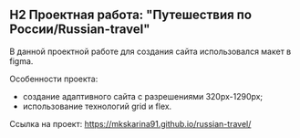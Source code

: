 ## H2 Проектная работа: "Путешествия по России/Russian-travel"


В данной проектной работе для создания сайта использовался макет в figma.

Особенности проекта:
- создание адаптивного сайта с разрешениями 320рх-1290рх;
- использование технологий grid и flex.


Ссылка на проект: https://mkskarina91.github.io/russian-travel/
